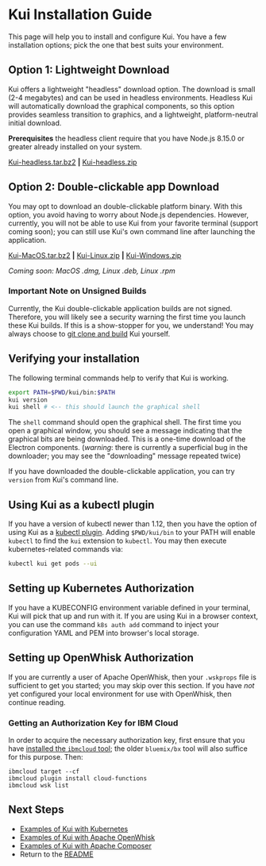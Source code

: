 # Kui Installation Guide

This page will help you to install and configure Kui. You have a few
installation options; pick the one that best suits your environment.

## Option 1: Lightweight Download

Kui offers a lightweight "headless" download option. The download is
small (2-4 megabytes) and can be used in headless
environments. Headless Kui will automatically download the graphical
components, so this option provides seamless transition to graphics,
and a lightweight, platform-neutral initial download.

**Prerequisites** the headless client require that you have Node.js
8.15.0 or greater already installed on your system.

[Kui-headless.tar.bz2](https://tarball.kui-shell.org) **|** [Kui-headless.zip](https://zip.kui-shell.org)

## Option 2: Double-clickable app Download

You may opt to download an double-clickable platform binary. With this
option, you avoid having to worry about Node.js dependencies.
However, currently, you will not be able to use Kui from your favorite
terminal (support coming soon); you can still use Kui's own command
line after launching the application.

[Kui-MacOS.tar.bz2](https://macos-tarball.kui-shell.org) **|** [Kui-Linux.zip](https://linux-zip.kui-shell.org) **|** [Kui-Windows.zip](https://win32-zip.kui-shell.org)

*Coming soon: MacOS .dmg, Linux .deb, Linux .rpm*

### Important Note on Unsigned Builds

Currently, the Kui double-clickable application builds are not
signed. Therefore, you will likely see a security warning the first
time you launch these Kui builds. If this is a show-stopper for you,
we understand! You may always choose to [git clone and
build](./dev/README.md) Kui yourself.

## Verifying your installation

The following terminal commands help to verify that Kui is
working.

```bash
export PATH=$PWD/kui/bin:$PATH
kui version
kui shell # <-- this should launch the graphical shell
```

The `shell` command should open the graphical shell. The first time
you open a graphical window, you should see a message indicating that
the graphical bits are being downloaded. This is a one-time download
of the Electron components. (*warning*: there is currently a
superficial bug in the downloader; you may see the "downloading"
message repeated twice)

If you have downloaded the double-clickable application, you can try
`version` from Kui's command line.

## Using Kui as a kubectl plugin

If you have a version of kubectl newer than 1.12, then you have the
option of using Kui as a [kubectl
plugin](https://kubernetes.io/docs/tasks/extend-kubectl/kubectl-plugins/).
Adding `$PWD/kui/bin` to your PATH will enable `kubectl` to find the
`kui` extension to `kubectl`. You may then execute kubernetes-related
commands via:

```bash
kubectl kui get pods --ui
```

## Setting up Kubernetes Authorization

If you have a KUBECONFIG environment variable defined in your
terminal, Kui will pick that up and run with it. If you are using Kui
in a browser context, you can use the command `k8s auth add` command
to inject your configuration YAML and PEM into browser's local
storage.

## Setting up OpenWhisk Authorization

If you are currently a user of Apache OpenWhisk, then your `.wskprops`
file is sufficient to get you started; you may skip over this
section. If you have *not* yet configured your local environment for
use with OpenWhisk, then continue reading.

### Getting an Authorization Key for IBM Cloud

In order to acquire the necessary authorization key, first ensure that
you have
[installed the `ibmcloud` tool](https://console.bluemix.net/docs/cli/index.html#overview);
the older `bluemix/bx` tool will also suffice for this purpose. Then:

```
ibmcloud target --cf
ibmcloud plugin install cloud-functions
ibmcloud wsk list
```

## Next Steps

- [Examples of Kui with Kubernetes](./kubernetes.md)
- [Examples of Kui with Apache OpenWhisk](./openwhisk.md)
- [Examples of Kui with Apache Composer](./composer.md)
- Return to the [README](../README.md)
